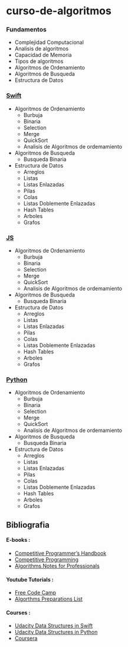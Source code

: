 # curso-de-algoritmos

### Fundamentos

* Complejidad Computacional
* Analisis de algoritmos
* Capacidad de Memoria
* Tipos de algoritmos
* Algoritmos de Ordenamiento
* Algoritmos de Busqueda
* Estructura de Datos

### [Swift](https://github.com/alchemist-301/curso-de-algoritmos/tree/main/swift)

* Algoritmos de Ordenamiento
  * Burbuja
  * Binaria
  * Selection
  * Merge
  * QuickSort
  * Analisis de Algoritmos de ordemamiento
* Algoritmos de Busqueda
    * Busqueda Binaria
* Estructura de Datos
  * Arreglos
  * Listas
  * Listas Enlazadas
  * Pilas
  * Colas
  * Listas Doblemente Enlazadas
  * Hash Tables
  * Arboles
  * Grafos


### [JS](https://github.com/alchemist-301/curso-de-algoritmos/tree/main/javascript)
* Algoritmos de Ordenamiento
  * Burbuja
  * Binaria
  * Selection
  * Merge
  * QuickSort
  * Analisis de Algoritmos de ordemamiento
* Algoritmos de Busqueda
    * Busqueda Binaria
* Estructura de Datos
  * Arreglos
  * Listas
  * Listas Enlazadas
  * Pilas
  * Colas
  * Listas Doblemente Enlazadas
  * Hash Tables
  * Arboles
  * Grafos
  
### [Python](https://github.com/alchemist-301/curso-de-algoritmos/tree/main/python)
* Algoritmos de Ordenamiento
  * Burbuja
  * Binaria
  * Selection
  * Merge
  * QuickSort
  * Analisis de Algoritmos de ordemamiento
* Algoritmos de Busqueda
    * Busqueda Binaria
* Estructura de Datos
  * Arreglos
  * Listas
  * Listas Enlazadas
  * Pilas
  * Colas
  * Listas Doblemente Enlazadas
  * Hash Tables
  * Arboles
  * Grafos

## Bibliografia

#### E-books :

* [ Competitive Programmer’s Handbook ](https://cses.fi/book/book.pdf)
* [ Competitive Programming ](https://www.comp.nus.edu.sg/~stevenha/myteaching/competitive_programming/cp1.pdf)
* [ Algorithms Notes for Professionals](https://openlibra.com/es/book/algorithms-notes-for-professionals)

#### Youtube Tutorials :

* [Free Code Camp](https://www.youtube.com/watch?v=t2CEgPsws3U&t=739s)
* [Algorthms Preparations List](https://www.youtube.com/watch?v=t2CEgPsws3U&list=PLVzHx209dzcWc5-OC8-Has_Jok7ft1Xfs&index=2)

#### Courses :

* [Udacity Data Structures in Swift]()
* [Udacity Data Structures in Python]()
* [Coursera]()
